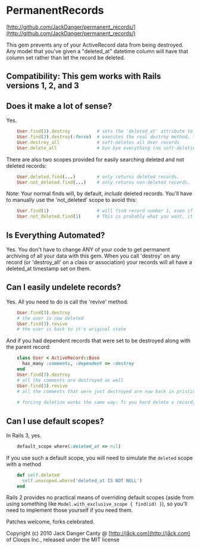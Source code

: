 # PermanentRecords

[http://github.com/JackDanger/permanent_records/](http://github.com/JackDanger/permanent_records/)

This gem prevents any of your ActiveRecord data from being destroyed.
Any model that you've given a "deleted_at" datetime column will have that column set rather than let the record be deleted.

## Compatibility: This gem works with Rails versions 1, 2, and 3

## Does it make a lot of sense?

Yes.

```ruby
    User.find(3).destroy          # sets the 'deleted_at' attribute to Time.now and returns a frozen record
    User.find(3).destroy(:force)  # executes the real destroy method, the record will be removed from the database
    User.destroy_all              # soft-deletes all User records
    User.delete_all               # bye bye everything (no soft-deleting here)
```
There are also two scopes provided for easily searching deleted and not deleted records:

```ruby
    User.deleted.find(...)        # only returns deleted records.
    User.not_deleted.find(...)    # only returns non-deleted records.
```

Note: Your normal finds will, by default, _include_ deleted records. You'll have to manually use the 'not_deleted' scope to avoid this:

```ruby
    User.find(1)                  # will find record number 1, even if it's deleted
    User.not_deleted.find(1)      # This is probably what you want, it doesn't find deleted records
```

## Is Everything Automated?


Yes. You don't have to change ANY of your code to get permanent archiving of all your data with this gem. 
When you call 'destroy' on any record  (or 'destroy_all' on a class or association) your records will
all have a deleted_at timestamp set on them.


## Can I easily undelete records?

Yes. All you need to do is call the 'revive' method.

```ruby
    User.find(3).destroy
    # the user is now deleted
    User.find(3).revive
    # the user is back to it's original state
```

And if you had dependent records that were set to be destroyed along with the parent record:

```ruby
    class User < ActiveRecord::Base
      has_many :comments, :dependent => :destroy
    end
    User.find(3).destroy
    # all the comments are destroyed as well
    User.find(3).revive
    # all the comments that were just destroyed are now back in pristine condition
    
    # forcing deletion works the same way: fi you hard delete a record, its dependent records will also be hard deleted
```

## Can I use default scopes?

In Rails 3, yes.

```ruby
    default_scope where(:deleted_at => nil)
```

If you use such a default scope, you will need to simulate the `deleted` scope with a method

```ruby
    def self.deleted
      self.unscoped.where('deleted_at IS NOT NULL')
    end
```

Rails 2 provides no practical means of overriding default scopes (aside from using something like `Model.with_exclusive_scope { find(id) }`), so you'll need to implement those yourself if you need them.

Patches welcome, forks celebrated.

Copyright (c) 2010 Jack Danger Canty @ [http://jåck.com](http://jåck.com) of Cloops Inc., released under the MIT license
